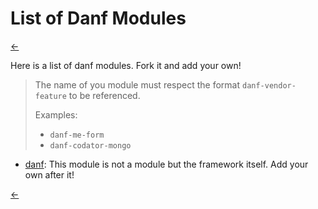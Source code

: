 List of Danf Modules
====================

[←](index.md)

Here is a list of danf modules. Fork it and add your own!

> The name of you module must respect the format `danf-vendor-feature` to be referenced.
>
> Examples:
> * `danf-me-form`
> * `danf-codator-mongo`

* [danf](https://github.com/gnodi/danf): This module is not a module but the framework itself. Add your own after it!

[←](index.md)